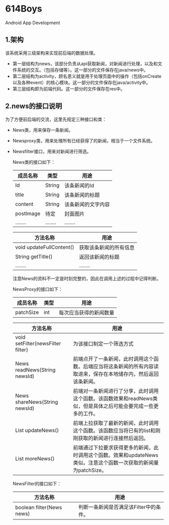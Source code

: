 # 614Boys
Android App Development


## 1.架构
  该系统采用三级架构来实现前后端的数据处理。
* 第一层结构为news，该部分负责从api获取新闻，对新闻进行处理，以及和文件系统的交互。（包括存储等）。这一部分的文件保存在java/news中。
* 第二层结构为activity，顾名思义就是用于处理页面中的操作（包括onCreate以及各种event）的核心模块。这一部分的文件保存在java/activity中。
* 第三层结构即为前端代码。这一部分的文件保存在res中。

## 2.news的接口说明
  为了方便前后端的交流，这里先规定三种接口和类：
* News类，用来保存一条新闻。
* Newsproxy类，用来处理所有已经获得了的新闻，相当于一个文件系统。
* Newsfilter接口，用来对新闻进行筛选。
  
  News类的接口如下：
  
  | 成员名称 | 类型 | 用途 |
  | -------- | -------- | -------- |
  | Id| String | 该条新闻的Id |
  | title | String | 该条新闻的标题 |
  | content | String | 该条新闻的文字内容 |
  | postImage | 待定 | 封面图片 |
  | ........ | ........ | ........ |
  
  | 方法名称 | 用途 |
  | -------- | -------- |
  | void updateFullContent() | 获取该条新闻的所有信息 |
  | String getTitle() | 返回该新闻的标题 |
  | ........ | ........ |
  
  注意News的资料不一定是时刻完整的，因此在调用上述的过程中记得判断。
  
  NewsProxy的接口如下：
  
  | 成员名称 | 类型 | 用途 |
  | -------- | -------- | -------- |
  | patchSize | int | 每次应当获得的新闻数量 |
  
  | 方法名称 | 用途 |
  | -------- | -------- |
  | void setFilter(newsFilter filter) | 为该接口制定一个筛选方式 |
  | News readNews(String newsId) | 前端点开了一条新闻，此时调用这个函数。后端应当将这条新闻的所有内容读取进来，保存在本地储存内，然后返回该条新闻。|
  | News shareNews(String newsId) | 前端对一条新闻进行了分享，此时调用这个函数。该函数效果和readNews类似，但是具体之后可能会要完成一些更多的工作。|
  | List<News> updateNews() | 前端上拉获取了最新的新闻，此时调用这个函数。该函数应当将已有的list和刚刚获取的新闻进行连接然后返回。|
  | List<News> moreNews() | 前端通过下拉要求获得更多的新闻，此时调用这个函数。效果和updateNews类似。注意这个函数一次获取的新闻量为patchSize。 |
  
  NewsFilter的接口如下：
  
  | 方法名称 | 用途 |
  | -------- | -------- |
  | boolean filter(News news) | 判断一条新闻是否满足该Filter中的条件。 |
  

